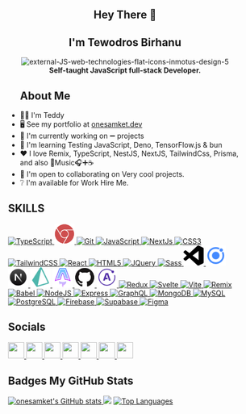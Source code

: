 

<section id="wrapper" style="padding: 0 20px" class="px-20">
  <div align="center">
    <h1>Hey There 👋</h1>
    <h2>I'm Tewodros Birhanu</h2>
  </div>

<div id="header" align="center">
 <img width="100" height="100" src="https://img.icons8.com/external-flat-icons-inmotus-design/100/external-JS-web-technologies-flat-icons-inmotus-design-5.png" alt="external-JS-web-technologies-flat-icons-inmotus-design-5"/>
</div>
  <div align="center">
    <b>Self-taught JavaScript full-stack Developer.</b>
  </div>

  <ul>
    <h1>About Me</h1>
    <li>🧑‍💻 I'm Teddy</li>
    <li>🖥️ See my portfolio at <a href="http://onesamket.vercel.app">onesamket.dev</a></li>
    <li>🚀 I'm currently working on ➖ projects</li>
    <li>🧠 I'm learning Testing JavaScript, Deno, TensorFlow.js & bun</li>
    <li>❤️ I love Remix, TypeScript, NestJS, NextJS, TailwindCss, Prisma, and also 🎼Music🎧➕☕</li>
    <li>🤝 I'm open to collaborating on Very cool projects.</li>
    <li>❔ I'm available for Work Hire Me.</li>
  </ul>

  <!-- Twitter Badge -->
  <div align="center">
    <a href="https://www.x.com/onesamket" target="_blank" rel="noreferrer">
      <!-- Insert your Twitter badge here -->
    </a>
  </div>

  <!-- Skills Section -->
  <main>
    <h2>SKILLS</h2>
    <div align="left">
    <a href="https://www.typescriptlang.org/" target="_blank" rel="noreferrer">
      <img
        src="https://raw.githubusercontent.com/danielcranney/readme-generator/main/public/icons/skills/typescript-colored.svg"
        width="36" height="36" alt="TypeScript" />
      </a>
      <a href="https://git-scm.com/" target="_blank" rel="noreferrer">
      <img src="https://github.com/devicons/devicon/blob/master/icons/chrome/chrome-plain.svg" title="chrome"
        alt="chrome" width="40" height="40" />
        <img
        src="https://raw.githubusercontent.com/danielcranney/readme-generator/main/public/icons/skills/git-colored.svg"
        width="36" height="36" alt="Git" />
      </a>
      <a href="https://developer.mozilla.org/en-US/docs/Web/JavaScript"
      target="_blank" rel="noreferrer">
      <img
        src="https://raw.githubusercontent.com/danielcranney/readme-generator/main/public/icons/skills/javascript-colored.svg"
        width="36" height="36" alt="JavaScript" />
      </a>
      <a href="https://nextjs.org/docs" target="_blank"
      rel="noreferrer">
      <img
        src="https://raw.githubusercontent.com/danielcranney/readme-generator/main/public/icons/skills/nextjs-colored.svg"
        width="36" height="36" alt="NextJs" />
      </a>
      <a href="https://www.w3.org/TR/CSS/#css" target="_blank"
      rel="noreferrer">
      <img
        src="https://raw.githubusercontent.com/danielcranney/readme-generator/main/public/icons/skills/css3-colored.svg"
        width="36" height="36" alt="CSS3" />
      </a>
      <a href="https://tailwindcss.com/" target="_blank" rel="noreferrer">
        <img
        src="https://raw.githubusercontent.com/danielcranney/readme-generator/main/public/icons/skills/tailwindcss-colored.svg"
        width="36" height="36" alt="TailwindCSS" />
      </a>
      <a href="https://reactjs.org/" target="_blank"
      rel="noreferrer">
      <img
        src="https://raw.githubusercontent.com/danielcranney/readme-generator/main/public/icons/skills/react-colored.svg"
        width="36" height="36" alt="React" />
      </a>
      <a href="https://developer.mozilla.org/en-US/docs/Glossary/HTML5"
      target="_blank" rel="noreferrer">
      <img
        src="https://raw.githubusercontent.com/danielcranney/readme-generator/main/public/icons/skills/html5-colored.svg"
        width="36" height="36" alt="HTML5" />
      </a>
      <a href="https://jquery.com/" target="_blank" rel="noreferrer">
        <img
        src="https://raw.githubusercontent.com/danielcranney/readme-generator/main/public/icons/skills/jquery-colored.svg"
        width="36" height="36" alt="JQuery" />
      </a>
      <a href="https://sass-lang.com/" target="_blank" rel="noreferrer">
        <img
        src="https://raw.githubusercontent.com/danielcranney/readme-generator/main/public/icons/skills/sass-colored.svg"
        width="36" height="36" alt="Sass" />
      </a>
      <a href="https://redux.js.org/" target="_blank" rel="noreferrer">
      <img src="https://github.com/devicons/devicon/blob/master/icons/vscode/vscode-plain.svg" title="vscode"
        alt="vscode" width="40" height="40" />
      <img src="./app/assets/icons/icons8-ionic-48.png" width="40" height="40" alt="Ionic">
      <img src="./app/assets/icons/icons8-nextjs-48.png" width="40" height="40" alt="Next.js">
      <img src="./app/assets/icons/icons8-prisma-orm-48.png" width="40" height="40" alt="Prisma">
      <img src="./app/assets/icons/icons8-astro-js-64.png" width="40" height="40" alt="Astro"> <img
        src="https://github.com/devicons/devicon/blob/master/icons/github/github-original.svg" title="github"
        alt="github" width="40" height="40" />
      <img src="./app/assets/icons/icons8-apollo-48.png" width="40" height="40" alt="Apollo">
        <img
        src="https://raw.githubusercontent.com/danielcranney/readme-generator/main/public/icons/skills/redux-colored.svg"
        width="36" height="36" alt="Redux" />
      </a>
      <a href="https://svelte.dev/" target="_blank" rel="noreferrer">
        <img
        src="https://raw.githubusercontent.com/danielcranney/readme-generator/main/public/icons/skills/svelte-colored.svg"
        width="36" height="36" alt="Svelte" />
      </a>
      <a href="https://vitejs.dev/" target="_blank" rel="noreferrer">
        <img
        src="https://raw.githubusercontent.com/danielcranney/readme-generator/main/public/icons/skills/vite-colored.svg"
        width="36" height="36" alt="Vite" />
      </a>
      <a href="https://remix.run/" target="_blank" rel="noreferrer">
        <img
        src="https://raw.githubusercontent.com/danielcranney/readme-generator/main/public/icons/skills/remix-colored.svg"
        width="36" height="36" alt="Remix" />
      </a>
      <a href="https://babeljs.io/" target="_blank" rel="noreferrer">
        <img
        src="https://raw.githubusercontent.com/danielcranney/readme-generator/main/public/icons/skills/babel-colored.svg"
        width="36" height="36" alt="Babel" />
      </a>
      <a href="https://nodejs.org/en/" target="_blank" rel="noreferrer">
        <img
        src="https://raw.githubusercontent.com/danielcranney/readme-generator/main/public/icons/skills/nodejs-colored.svg"
        width="36" height="36" alt="NodeJS" />
      </a>
      <a href="https://expressjs.com/" target="_blank" rel="noreferrer">
        <img
        src="https://raw.githubusercontent.com/danielcranney/readme-generator/main/public/icons/skills/express-colored.svg"
        width="36" height="36" alt="Express" />
      </a>
      <a href="https://graphql.org/" target="_blank" rel="noreferrer">
        <img
        src="https://raw.githubusercontent.com/danielcranney/readme-generator/main/public/icons/skills/graphql-colored.svg"
        width="36" height="36" alt="GraphQL" />
      </a>
      <a href="https://www.mongodb.com/" target="_blank"
      rel="noreferrer">
      <img
        src="https://raw.githubusercontent.com/danielcranney/readme-generator/main/public/icons/skills/mongodb-colored.svg"
        width="36" height="36" alt="MongoDB" />
      </a>
      <a href="https://www.mysql.com/" target="_blank"
      rel="noreferrer">
      <img
        src="https://raw.githubusercontent.com/danielcranney/readme-generator/main/public/icons/skills/mysql-colored.svg"
        width="36" height="36" alt="MySQL" />
      </a>
      <a href="https://www.postgresql.org/" target="_blank"
      rel="noreferrer">
      <img
        src="https://raw.githubusercontent.com/danielcranney/readme-generator/main/public/icons/skills/postgresql-colored.svg"
        width="36" height="36" alt="PostgreSQL" />
      </a>
      <a href="https://firebase.google.com/" target="_blank"
      rel="noreferrer">
      <img
        src="https://raw.githubusercontent.com/danielcranney/readme-generator/main/public/icons/skills/firebase-colored.svg"
        width="36" height="36" alt="Firebase" />
      </a>
      <a href="https://supabase.io/" target="_blank" rel="noreferrer">
        <img
        src="https://raw.githubusercontent.com/danielcranney/readme-generator/main/public/icons/skills/supabase-colored.svg"
        width="36" height="36" alt="Supabase" />
      </a>
      <a href="https://www.figma.com/" target="_blank"
      rel="noreferrer">
      <img
        src="https://raw.githubusercontent.com/danielcranney/readme-generator/main/public/icons/skills/figma-colored.svg"
        width="36" height="36" alt="Figma" />
      </a>
    </div>
  </main>

  <!-- Socials Section -->
  <h2>Socials</h2>
  <main>
  <div align="left">
    <a href="https://www.dev.to/onesamket" target="_blank" rel="noreferrer">
      <picture>
        <source media="(prefers-color-scheme: dark)"
          srcset="https://raw.githubusercontent.com/danielcranney/readme-generator/main/public/icons/socials/devdotto-dark.svg" />
        <source media="(prefers-color-scheme: light)"
          srcset="https://raw.githubusercontent.com/danielcranney/readme-generator/main/public/icons/socials/devdotto.svg" />
        <img
          src="https://raw.githubusercontent.com/danielcranney/readme-generator/main/public/icons/socials/devdotto.svg"
          width="32" height="32" />
      </picture>
    </a>
    <a href="https://discord.com/users/onesamket" target="_blank" rel="noreferrer" </a>
      <a href="https://www.facebook.com/onesamket" target="_blank" rel="noreferrer">
        <picture>
          <source media="(prefers-color-scheme: dark)"
            srcset="https://raw.githubusercontent.com/danielcranney/readme-generator/main/public/icons/socials/facebook-dark.svg" />
          <source media="(prefers-color-scheme: light)"
            srcset="https://raw.githubusercontent.com/danielcranney/readme-generator/main/public/icons/socials/facebook.svg" />
          <img
            src="https://raw.githubusercontent.com/danielcranney/readme-generator/main/public/icons/socials/facebook.svg"
            width="32" height="32" />
        </picture>
      </a>
      <a href="https://www.github.com/onesamket" target="_blank" rel="noreferrer">
        <picture>
          <source media="(prefers-color-scheme: dark)"
            srcset="https://raw.githubusercontent.com/danielcranney/readme-generator/main/public/icons/socials/github-dark.svg" />
          <source media="(prefers-color-scheme: light)"
            srcset="https://raw.githubusercontent.com/danielcranney/readme-generator/main/public/icons/socials/github.svg" />
          <img
            src="https://raw.githubusercontent.com/danielcranney/readme-generator/main/public/icons/socials/github.svg"
            width="32" height="32" />
        </picture>
      </a> <a href="https://www.linkedin.com/in/onesamket" target="_blank" rel="noreferrer">
        <picture>
          <source media="(prefers-color-scheme: dark)"
            srcset="https://raw.githubusercontent.com/danielcranney/readme-generator/main/public/icons/socials/linkedin-dark.svg" />
          <source media="(prefers-color-scheme: light)"
            srcset="https://raw.githubusercontent.com/danielcranney/readme-generator/main/public/icons/socials/linkedin.svg" />
          <img
            src="https://raw.githubusercontent.com/danielcranney/readme-generator/main/public/icons/socials/linkedin.svg"
            width="32" height="32" />
        </picture>
      </a>
      <a href="http://www.medium.com/onesamket" target="_blank" rel="noreferrer">
        <picture>
          <source media="(prefers-color-scheme: dark)"
            srcset="https://raw.githubusercontent.com/danielcranney/readme-generator/main/public/icons/socials/medium-dark.svg" />
          <source media="(prefers-color-scheme: light)"
            srcset="https://raw.githubusercontent.com/danielcranney/readme-generator/main/public/icons/socials/medium.svg" />
          <img
            src="https://raw.githubusercontent.com/danielcranney/readme-generator/main/public/icons/socials/medium.svg"
            width="32" height="32" />
        </picture>
      </a><a href="https://www.x.com/onesamket" target="_blank" rel="noreferrer">
        <picture>
          <source media="(prefers-color-scheme: dark)"
            srcset="https://raw.githubusercontent.com/danielcranney/readme-generator/main/public/icons/socials/twitter-dark.svg" />
          <source media="(prefers-color-scheme: light)"
            srcset="https://raw.githubusercontent.com/danielcranney/readme-generator/main/public/icons/socials/twitter.svg" />
          <img
            src="https://raw.githubusercontent.com/danielcranney/readme-generator/main/public/icons/socials/twitter.svg"
            width="32" height="32" />
        </picture>
      </a>
      <a href="https://www.threads.net/@onesamket_ts" target="_blank" rel="noreferrer">
        <picture>
          <source media="(prefers-color-scheme: dark)"
            srcset="https://raw.githubusercontent.com/danielcranney/readme-generator/main/public/icons/socials/threads-dark.svg" />
          <source media="(prefers-color-scheme: light)"
            srcset="https://raw.githubusercontent.com/danielcranney/readme-generator/main/public/icons/socials/threads.svg" />
          <img
            src="https://raw.githubusercontent.com/danielcranney/readme-generator/main/public/icons/socials/threads.svg"
            width="32" height="32" />
        </picture>
      </a>
  </div>
  </main>

  <!-- GitHub Stats Section -->
  <main>
    <h2>Badges My GitHub Stats</h2>
    <div id="stats-container">
     <a href="http://www.github.com/onesamket">
    <img
      src="https://github-readme-stats.vercel.app/api?username=onesamket&show_icons=true&hide=&count_private=true&title_color=0891b2&text_color=ffffff&icon_color=0891b2&bg_color=1c1917&hide_border=true&show_icons=true"
      alt="onesamket's GitHub stats" />
    </a>
  <a href="http://www.github.com/onesamket">
    <img
      src="https://github-readme-streak-stats.herokuapp.com/?user=onesamket&stroke=ffffff&background=1c1917&ring=0891b2&fire=0891b2&currStreakNum=ffffff&currStreakLabel=0891b2&sideNums=ffffff&sideLabels=ffffff&dates=ffffff&hide_border=true" /></a>
  <a href="https://github.com/onesamket" align="left">
    <img
      src="https://github-readme-stats.vercel.app/api/top-langs/?username=onesamket&langs_count=10&title_color=0891b2&text_color=ffffff&icon_color=0891b2&bg_color=1c1917&hide_border=true&locale=en&custom_title=Top%20%Languages"
      alt="Top Languages" />
  </a>
    </div>
  </main>
</section>
